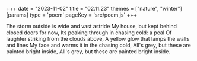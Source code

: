 +++
date = "2023-11-02"
title = "02.11.23"
themes = ["nature", "winter"]
[params]
  type = 'poem'
  pageKey = 'src/poem.js'
+++

The storm outside is wide and vast astride
My house, but kept behind closed doors for now,
Its peaking through in chasing cold: a peal
Of laughter striking from the clouds above,
A yellow glow that lamps the walls and lines 
My face and warms it in the chasing cold,
All's grey, but these are painted bright inside,
All's grey, but these are painted bright inside.
